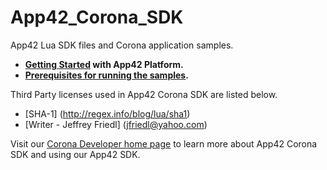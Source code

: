 App42_Corona_SDK
================

App42 Lua SDK files and Corona application samples.

* __[Getting Started](https://apphq.shephertz.com/register) with App42 Platform.__
* __[Prerequisites for running the samples](https://github.com/shephertz/App42_Corona_SDK/tree/master/sample#app42_corona_sdk_sample).__
 


Third Party licenses used in App42 Corona SDK are listed below.

* [SHA-1] (http://regex.info/blog/lua/sha1)
* [Writer - Jeffrey Friedl] (jfriedl@yahoo.com)


Visit our [Corona Developer home page](http://api.shephertz.com/app42-dev/corona-backend-apis.php) to learn more about App42 Corona SDK and using our App42 SDK.
